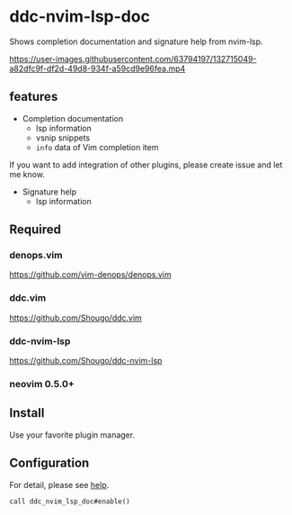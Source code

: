 # ddc-nvim-lsp-doc
Shows completion documentation and signature help from nvim-lsp.


https://user-images.githubusercontent.com/63794197/132715049-a82dfc9f-df2d-49d8-934f-a59cd9e96fea.mp4

## features
- Completion documentation
  - lsp information
  - vsnip snippets
  - `info` data of Vim completion item

If you want to add integration of other plugins, please create issue and let me know.

- Signature help
  - lsp information

## Required

### denops.vim
https://github.com/vim-denops/denops.vim

### ddc.vim
https://github.com/Shougo/ddc.vim

### ddc-nvim-lsp
https://github.com/Shougo/ddc-nvim-lsp

### neovim 0.5.0+

## Install
Use your favorite plugin manager.

## Configuration
For detail, please see [help](doc/ddc_nvim_lsp_doc.txt).
``` vim
call ddc_nvim_lsp_doc#enable()
```
